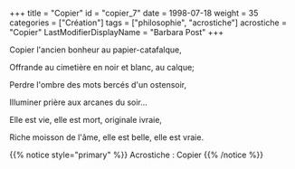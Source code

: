 +++
title = "Copier"
id = "copier_7"
date = 1998-07-18
weight = 35
categories = ["Création"]
tags = ["philosophie", "acrostiche"]
acrostiche = "Copier"
LastModifierDisplayName = "Barbara Post"
+++

Copier l'ancien bonheur au papier-catafalque,

Offrande au cimetière en noir et blanc, au calque;

Perdre l'ombre des mots bercés d'un ostensoir,

Illuminer prière aux arcanes du soir...

Elle est vie, elle est mort, originale ivraie,

Riche moisson de l'âme, elle est belle, elle est vraie.

{{% notice style="primary" %}}
Acrostiche : Copier
{{% /notice %}}
